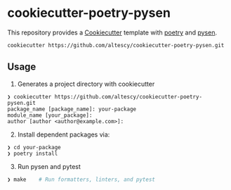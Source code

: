 cookiecutter-poetry-pysen
=========================

This repository provides a [Cookiecutter](https://github.com/cookiecutter/cookiecutter) template with [poetry](https://python-poetry.org/) and [pysen](https://github.com/pfnet/pysen).

```
cookiecutter https://github.com/altescy/cookiecutter-poetry-pysen.git
```


## Usage

1. Generates a project directory with cookiecutter
```
❯ cookiecutter https://github.com/altescy/cookiecutter-poetry-pysen.git
package_name [package_name]: your-package
module_name [your_package]:
author [author <author@example.com>]:
```

2. Install dependent packages via:
```
❯ cd your-package
❯ poetry install
```

3. Run pysen and pytest

```bash
❯ make    # Run formatters, linters, and pytest
```
